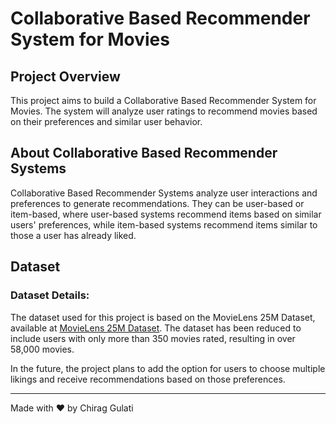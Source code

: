 # Collaborative Based Recommender System for Movies

## Project Overview
This project aims to build a Collaborative Based Recommender System for Movies. The system will analyze user ratings to recommend movies based on their preferences and similar user behavior.

## About Collaborative Based Recommender Systems
Collaborative Based Recommender Systems analyze user interactions and preferences to generate recommendations. They can be user-based or item-based, where user-based systems recommend items based on similar users' preferences, while item-based systems recommend items similar to those a user has already liked.

## Dataset
### Dataset Details:
The dataset used for this project is based on the MovieLens 25M Dataset, available at [MovieLens 25M Dataset](https://grouplens.org/datasets/movielens/25m/). The dataset has been reduced to include users with only more than 350 movies rated, resulting in over 58,000 movies.

In the future, the project plans to add the option for users to choose multiple likings and receive recommendations based on those preferences.

---

Made with ❤️ by Chirag Gulati
